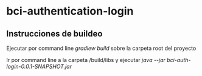 # bci-authentication-login

## Instrucciones de buildeo
Ejecutar por command line *gradlew build* sobre la carpeta root del proyecto

Ir por command line a la carpeta /build/libs y ejecutar *java --jar bci-auth-login-0.0.1-SNAPSHOT.jar*

